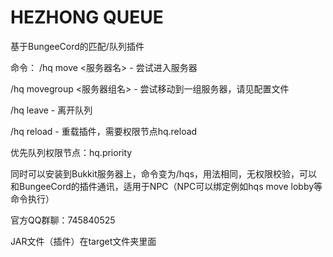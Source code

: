 # HEZHONG QUEUE
基于BungeeCord的匹配/队列插件

命令：
/hq move <服务器名> - 尝试进入服务器

/hq movegroup <服务器组名> - 尝试移动到一组服务器，请见配置文件

/hq leave - 离开队列

/hq reload - 重载插件，需要权限节点hq.reload

优先队列权限节点：hq.priority

同时可以安装到Bukkit服务器上，命令变为/hqs，用法相同，无权限校验，可以和BungeeCord的插件通讯，适用于NPC（NPC可以绑定例如hqs move lobby等命令执行）

官方QQ群聊：745840525

JAR文件（插件）在target文件夹里面
